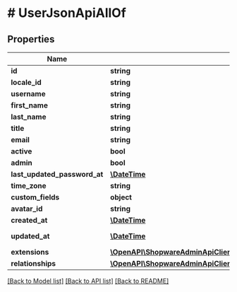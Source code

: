 # # UserJsonApiAllOf

## Properties

Name | Type | Description | Notes
------------ | ------------- | ------------- | -------------
**id** | **string** |  | [optional]
**locale_id** | **string** |  |
**username** | **string** |  |
**first_name** | **string** |  |
**last_name** | **string** |  |
**title** | **string** |  | [optional]
**email** | **string** |  |
**active** | **bool** |  | [optional]
**admin** | **bool** |  | [optional]
**last_updated_password_at** | [**\DateTime**](\DateTime.md) |  | [optional]
**time_zone** | **string** |  |
**custom_fields** | **object** |  | [optional]
**avatar_id** | **string** |  | [optional]
**created_at** | [**\DateTime**](\DateTime.md) |  | [readonly]
**updated_at** | [**\DateTime**](\DateTime.md) |  | [optional] [readonly]
**extensions** | [**\OpenAPI\ShopwareAdminApiClient\Model\UserJsonApiAllOfExtensions**](UserJsonApiAllOfExtensions.md) |  | [optional]
**relationships** | [**\OpenAPI\ShopwareAdminApiClient\Model\UserJsonApiAllOfRelationships**](UserJsonApiAllOfRelationships.md) |  | [optional]

[[Back to Model list]](../../README.md#models) [[Back to API list]](../../README.md#endpoints) [[Back to README]](../../README.md)
